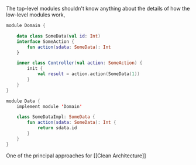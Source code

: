 The top-level modules shouldn't know anything about the details of how the low-level modules work,
```kotlin
module Domain {

	data class SomeData(val id: Int)
	interface SomeAction {
		fun action(sdata: SomeData): Int
	}

	inner class Controller(val action: SomeAction) {
		init {
			val result = action.action(SomeData(1))
		}
	}
}

module Data {
	implement module 'Domain'

	class SomeDataImpl: SomeData {
		fun action(sdata: SomeData): Int {
			return sdata.id
		}
	}
}
```

One of the principal approaches for [[Clean Architecture]] 